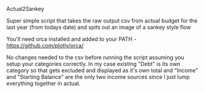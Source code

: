 Actual2Sankey

Super simple script that takes the raw output csv from actual budget for the last year (from todays date) and spits out an image of a sankey style flow

You'll need orca installed and added to your PATH - https://github.com/plotly/orca/

No changes needed to the csv before running the script assuming you setup your categories correctly. In my case existing "Debt" is its own category so that gets excluded and displayed as it's own total and "Income" and "Starting Balance" are the only two income sources since I just lump everything together in actual.

